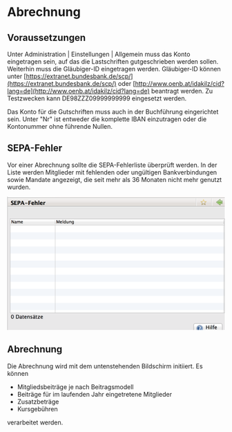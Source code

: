 # Abrechnung

## Voraussetzungen

Unter Administration \| Einstellungen \| Allgemein muss das Konto eingetragen sein, auf das die Lastschriften gutgeschrieben werden sollen. Weiterhin muss die Gläubiger-ID eingetragen werden. Gläubiger-ID können unter [https://extranet.bundesbank.de/scp/](https://extranet.bundesbank.de/scp/) oder [http://www.oenb.at/idakilz/cid?lang=de](http://www.oenb.at/idakilz/cid?lang=de) beantragt werden. Zu Testzwecken kann DE98ZZZ09999999999 eingesetzt werden.

Das Konto für die Gutschriften muss auch in der Buchführung eingerichtet sein. Unter "Nr" ist entweder die komplette IBAN einzutragen oder die Kontonummer ohne führende Nullen.

## SEPA-Fehler

Vor einer Abrechnung sollte die SEPA-Fehlerliste überprüft werden. In der Liste werden Mitglieder mit fehlenden oder ungültigen Bankverbindungen sowie Mandate angezeigt, die seit mehr als 36 Monaten nicht mehr genutzt wurden.

![](/assets/SEPAFehler.png)

## Abrechnung

Die Abrechnung wird mit dem untenstehenden Bildschirm initiiert. Es können

* Mitgliedsbeiträge je nach Beitragsmodell
* Beiträge für im laufenden Jahr eingetretene Mitglieder
* Zusatzbeträge
* Kursgebühren

verarbeitet werden.

